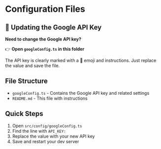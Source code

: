 # Configuration Files

## 🔑 Updating the Google API Key

**Need to change the Google API key?** 

👉 **Open `googleConfig.ts` in this folder**

The API key is clearly marked with a 🔑 emoji and instructions. Just replace the value and save the file.

## File Structure

- `googleConfig.ts` - Contains the Google API key and related settings
- `README.md` - This file with instructions

## Quick Steps

1. Open `src/config/googleConfig.ts`
2. Find the line with `API_KEY:`
3. Replace the value with your new API key
4. Save and restart your dev server 